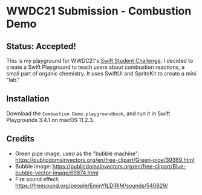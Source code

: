 # WWDC21 Submission - Combustion Demo

## Status: Accepted!

This is my playground for WWDC21's [Swift Student Challenge](https://developer.apple.com/wwdc21/swift-student-challenge/). I decided to create a Swift Playground to teach users about combustion reactions, a small part of organic chemistry. It uses SwiftUI and SpriteKit to create a mini "lab."

## Installation

Download the `Combustion Demo.playgroundbook`, and run it in Swift Playgrounds 3.4.1 on macOS 11.2.3.

## Credits

- Green pipe image, used as the "bubble machine": https://publicdomainvectors.org/en/free-clipart/Green-pipe/39369.html
- Bubble image: https://publicdomainvectors.org/en/free-clipart/Blue-bubble-vector-image/69874.html
- Fire sound effect: https://freesound.org/people/EminYILDIRIM/sounds/540829/
